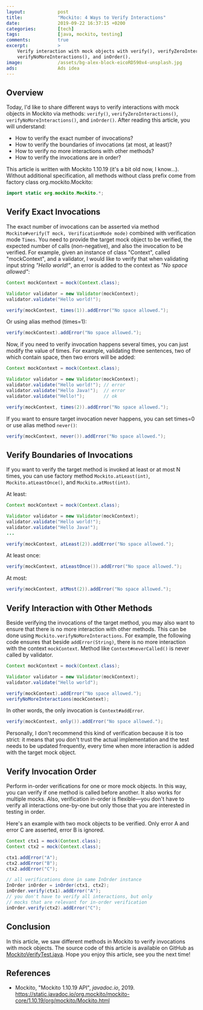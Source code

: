 ```yaml
---
layout:            post
title:             "Mockito: 4 Ways to Verify Interactions"
date:              2019-09-22 16:37:15 +0200
categories:        [tech]
tags:              [java, mockito, testing]
comments:          true
excerpt:           >
    Verify interaction with mock objects with verify(), verifyZeroInteractions()
    verifyNoMoreInteractions(), and inOrder().
image:             /assets/bg-alex-block-eicoRD590x4-unsplash.jpg
ads:               Ads idea
---
```


## Overview

Today, I'd like to share different ways to verify interactions with mock
objects in Mockito via methods: `verify()`,
`verifyZeroInteractions()`, `verifyNoMoreInteractions()`, and `inOrder()`.
After reading this article, you will understand:

- How to verify the exact number of invocations?
- How to verify the boundaries of invocations (at most, at least)?
- How to verify no more interactions with other methods?
- How to verify the invocations are in order?

This article is written with Mockito 1.10.19 (it's a bit old now, I know...).
Without additional specification, all methods without class prefix come from
factory class org.mockito.Mockito:

```java
import static org.mockito.Mockito.*;
```

## Verify Exact Invocations

The exact number of invocations can be asserted via method `Mockito#verify(T mock,
VerificationMode mode)` combined with verification mode `Times`. You need to
provide the target mock object to be verified, the expected number of calls
(non-negative), and also the invocation to be verified. For example, given an
instance of class "Context", called "mockContext", and a validator, I would
like to verify that when validating input string _"Hello world!"_, an error is
added to the context as _"No space allowed"_:

```java
Context mockContext = mock(Context.class);

Validator validator = new Validator(mockContext);
validator.validate("Hello world!");

verify(mockContext, times(1)).addError("No space allowed.");
```

Or using alias method (times=1):

```java
verify(mockContext).addError("No space allowed.");
```

Now, if you need to verify invocation happens several times, you can just modify
the value of times. For example, validating three sentences, two of which
contain space, then two errors will be added:

```java
Context mockContext = mock(Context.class);

Validator validator = new Validator(mockContext);
validator.validate("Hello world!"); // error
validator.validate("Hello Java!");  // error
validator.validate("Hello!");       // ok

verify(mockContext, times(2)).addError("No space allowed.");
```

If you want to ensure target invocation never happens, you can set times=0 or
use alias method `never()`:

```java
verify(mockContext, never()).addError("No space allowed.");
```

## Verify Boundaries of Invocations

If you want to verify the target method is invoked at least or at most N times,
you can use factory method `Mockito.atLeast(int)`, `Mockito.atLeastOnce()`, and
`Mockito.atMost(int)`.

At least:

```java
Context mockContext = mock(Context.class);

Validator validator = new Validator(mockContext);
validator.validate("Hello world!");
validator.validate("Hello Java!");
...

verify(mockContext, atLeast(2)).addError("No space allowed.");
```

At least once:

```java
verify(mockContext, atLeastOnce()).addError("No space allowed.");
```

At most:

```java
verify(mockContext, atMost(2)).addError("No space allowed.");
```

## Verify Interaction with Other Methods

Beside verifying the invocations of the target method, you may also want to
ensure that there is no more interaction with other methods. This can be done
using `Mockito.verifyNoMoreInteractions`. For example, the following code
ensures that beside `addError(String)`, there is no more interaction with the
context `mockContext`. Method like `Context#neverCalled()` is never called by
validator.

```java
Context mockContext = mock(Context.class);

Validator validator = new Validator(mockContext);
validator.validate("Hello world");

verify(mockContext).addError("No space allowed.");
verifyNoMoreInteractions(mockContext);
```

In other words, the only invocation is `Context#addError`.

```java
verify(mockContext, only()).addError("No space allowed.");
```

Personally, I don't recommend this kind of verification because it is too
strict: it means that you don't trust the actual implementation and the test
needs to be updated frequently, every time when more interaction is added with
the target mock object.

## Verify Invocation Order

Perform in-order verifications for one or more mock objects. In this way, you
can verify if one method is called before another. It also works for multiple
mocks. Also, verification in-order is flexible—you don't have to verify all
interactions one-by-one but only those that you are interested in testing in
order.

Here's an example with two mock objects to be verified. Only error A and error C
are asserted, error B is ignored.

```java
Context ctx1 = mock(Context.class);
Context ctx2 = mock(Context.class);

ctx1.addError("A");
ctx2.addError("B");
ctx2.addError("C");

// all verifications done in same InOrder instance
InOrder inOrder = inOrder(ctx1, ctx2);
inOrder.verify(ctx1).addError("A");
// you don't have to verify all interactions, but only
// mocks that are relevant for in-order verification
inOrder.verify(ctx2).addError("C");
```

## Conclusion

In this article, we saw different methods in Mockito to verify invocations with
mock objects. The source code of this article is available on GitHub as
[MockitoVerifyTest.java](https://github.com/mincong-h/java-examples/blob/blog/2019-09-22-mockito-verify/mock/src/test/java/io/mincongh/library/mockito/verify/MockitoVerifyTest.java).
Hope you enjoy this article, see you the next time!

## References

- Mockito, "Mockito 1.10.19 API", _javadoc.io_, 2019.
  <https://static.javadoc.io/org.mockito/mockito-core/1.10.19/org/mockito/Mockito.html>
